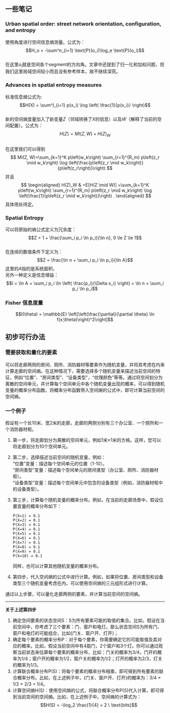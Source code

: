 <script type="text/javascript" src="http://cdn.mathjax.org/mathjax/latest/MathJax.js?config=default"></script>
## 一些笔记
### Urban spatial order: street network orientation, configuration, and entropy
使用角度进行空间信息熵测量。公式为：  
$$H_o = -\sum^n_{i=1} \text{P}(o_i)\log_e \text{P}(o_i)$$  
在这里$o_i$就是空间各个segment的方向角。文章中还提到了归一化和加权问题，但我们这里局域空间较小而且没有参考样本，故不继续深究。
### Advances in spatial entropy measures
标准信息熵公式为:  
$$H(X) = \sum^I_{i=1} p(x_i) \log \left( \frac{1}{p(x_i)} \right)$$  
新的空间熵度量加入了新变量$Z$（邻域转换了$X$的信息）以及$W$（解释了当前的空间配置）。公式为：  
$$H(Z) = MI(Z,W)+H(Z)_W$$  
在这里我们可以得到
$$
MI(Z, W)=\sum_{k=1}^K p\left(w_k\right) \sum_{r=1}^{R_m} p\left(z_r \mid w_k\right) \log \left(\frac{p\left(z_r \mid w_k\right)}{p\left(z_r\right)}\right)
$$
并且
$$
\begin{aligned}
H(Z)_W & =E[H(Z \mid W)] =\sum_{k=1}^K p\left(w_k\right) \sum_{r=1}^{R_m} p\left(z_r \mid w_k\right) \log \left(\frac{1}{p\left(z_r \mid w_k\right)}\right) .
\end{aligned}
$$
具体用处待定。
### Spatial Entropy
可以将原始的熵公式定义为冗余度：  
$$Z = 1 + \frac{\sum_i p_i \ln p_i}{\ln n}, 0 \le Z \le 1$$  
在连续的数值条件下定义为：  
$$Z = \frac{\ln n  + \sum_i p_i \ln p_i}{\ln A}$$
这里的$A$指的是系统面积。  
另外一种定义是信息增益：  
$$I = \ln A + \sum_i p_i \ln \left( \frac{p_i}{\Delta x_i} \right) = \ln n + \sum_i p_i \ln p_i$$  

### Fisher 信息度量
$$I(\theta) = \mathbb{E} \left[\left(\frac{\partial}{\partial \theta} \ln f(x;\theta)\right)^2\right]$$

## 初步可行办法
### 需要获取和量化的要素
可以将走廊两侧的房间、厕所、消防器材等要素作为随机变量，并将其考虑在内来计算走廊的空间熵。在这种情况下，需要选择多个随机变量来描述当前空间的特征，例如“位置”、“房间类型”、“设备类型”，“纹理颜色”等等。通过将空间划分为离散的空间单元，并计算每个空间单元中各个随机变量出现的概率，可以得到随机变量的概率分布函数。将概率分布函数带入空间熵的公式中，即可计算当前空间的空间熵。
### 一个例子
假设有一个长10米、宽2米的走廊，走廊的两侧分别有三个办公室、一个厕所和一个消防器材柜。  
1. 第一步，将走廊划分为离散的空间单元，例如1米×1米的方格。这样，您可以将走廊划分为10个空间单元。  
2. 第二步，选择描述当前空间的随机变量，例如：    
“位置”变量：描述每个空间单元的位置（1-10）。    
“房间类型”变量：描述每个空间单元的房间类型（办公室、厕所、消防器材柜）。    
“设备类型”变量：描述每个空间单元中包含的设备类型（例如，消防器材柜中的设备类型）。

3. 第三步，计算每个随机变量的概率分布。例如，在当前的走廊场景中，假设位置变量的概率分布如下：
    ```
    P(X=1) = 0.1
    P(X=2) = 0.1
    P(X=3) = 0.1
    P(X=4) = 0.1
    P(X=5) = 0.1
    P(X=6) = 0.1
    P(X=7) = 0.1
    P(X=8) = 0.1
    P(X=9) = 0.1
    P(X=10) = 0.1
    ```
    同样，也可以计算其他随机变量的概率分布。
4. 第四步，代入空间熵的公式中进行计算。例如，如果将位置、房间类型和设备类型三个随机变量考虑在内，可以使用空间熵的三元组形式进行计算。

通过以上步骤，可以量化走廊两侧的要素，并计算当前空间的空间熵。  
****
**关于上述第四步**  
1. 确定空间要素的状态空间S：S为所有要素可能的取值的集合。比如，假设在当前空间中，你考虑了三个要素：门、窗户和电灯。那么状态空间S为所有门、窗户和电灯的可能组合，比如{门关、窗户开、灯开}；  
2. 确定每个要素的概率分布P：对于每个要素，你需要确定它的可能取值及其对应的概率。比如，假设当前空间中有4扇门，2个窗户和3个灯。你可以通过观察当前状态来估算每个要素的概率分布，比如：门关的概率为3/4，门开的概率为1/4；窗户开的概率为1/2，窗户关的概率为1/2；灯开的概率为2/3，灯关的概率为1/3。  
3. 计算联合概率分布P(S)：将每个要素的概率分布相乘，即可得到所有要素的联合概率分布。比如，在上述例子中，{门关、窗户开、灯开}的概率为：3/4 × 1/2 × 2/3 = 1/4。  
4. 计算空间熵H(S)：使用空间熵的公式，将联合概率分布P(S)代入计算，即可得到当前空间的空间熵。比如，在上述例子中，空间熵的计算式为：
    $$H(S) = -\log_2 \frac{1}{4} = 2 \ \text{bits}$$